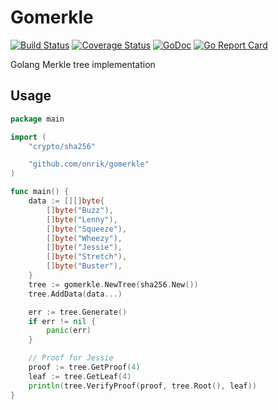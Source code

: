 # Gomerkle
[![Build Status](https://travis-ci.org/onrik/gomerkle.svg?branch=master)](https://travis-ci.org/onrik/gomerkle)
[![Coverage Status](https://coveralls.io/repos/github/onrik/gomerkle/badge.svg?branch=master)](https://coveralls.io/github/onrik/gomerkle?branch=master)
[![GoDoc](https://godoc.org/github.com/onrik/gomerkle?status.svg)](https://godoc.org/github.com/onrik/gomerkle)
[![Go Report Card](https://goreportcard.com/badge/github.com/onrik/gomerkle)](https://goreportcard.com/report/github.com/onrik/gomerkle)

Golang Merkle tree implementation

## Usage
```go
package main

import (
    "crypto/sha256"

    "github.com/onrik/gomerkle"
)

func main() {
    data := [][]byte{
        []byte("Buzz"),
        []byte("Lenny"),
        []byte("Squeeze"),
        []byte("Wheezy"),
        []byte("Jessie"),
        []byte("Stretch"),
        []byte("Buster"),
    }
    tree := gomerkle.NewTree(sha256.New())
    tree.AddData(data...)

    err := tree.Generate()
    if err != nil {
        panic(err)
    }

    // Proof for Jessie
    proof := tree.GetProof(4)
    leaf := tree.GetLeaf(4)
    println(tree.VerifyProof(proof, tree.Root(), leaf))
}
```
